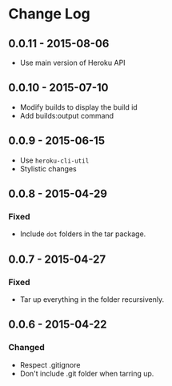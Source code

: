 # Change Log

## 0.0.11 - 2015-08-06

- Use main version of Heroku API

## 0.0.10 - 2015-07-10

- Modify builds to display the build id
- Add builds:output <id> command

## 0.0.9 - 2015-06-15

- Use `heroku-cli-util`
- Stylistic changes

## 0.0.8 - 2015-04-29

### Fixed

- Include `dot` folders in the tar package.

## 0.0.7 - 2015-04-27

### Fixed

- Tar up everything in the folder recursivenly.

## 0.0.6 - 2015-04-22

### Changed

- Respect .gitignore
- Don't include .git folder when tarring up.
